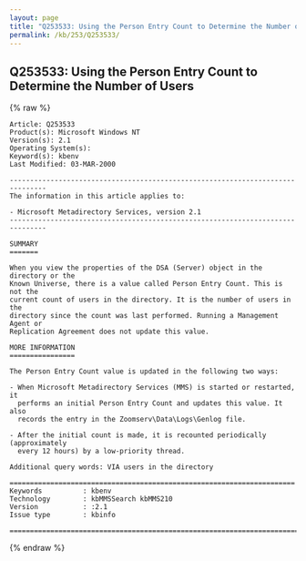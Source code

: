```yaml
---
layout: page
title: "Q253533: Using the Person Entry Count to Determine the Number of Users"
permalink: /kb/253/Q253533/
---
```


## Q253533: Using the Person Entry Count to Determine the Number of Users

{% raw %}

	Article: Q253533
	Product(s): Microsoft Windows NT
	Version(s): 2.1
	Operating System(s): 
	Keyword(s): kbenv
	Last Modified: 03-MAR-2000
	
	-------------------------------------------------------------------------------
	The information in this article applies to:
	
	- Microsoft Metadirectory Services, version 2.1 
	-------------------------------------------------------------------------------
	
	SUMMARY
	=======
	
	When you view the properties of the DSA (Server) object in the directory or the
	Known Universe, there is a value called Person Entry Count. This is not the
	current count of users in the directory. It is the number of users in the
	directory since the count was last performed. Running a Management Agent or
	Replication Agreement does not update this value.
	
	MORE INFORMATION
	================
	
	The Person Entry Count value is updated in the following two ways:
	
	- When Microsoft Metadirectory Services (MMS) is started or restarted, it
	  performs an initial Person Entry Count and updates this value. It also
	  records the entry in the Zoomserv\Data\Logs\Genlog file.
	
	- After the initial count is made, it is recounted periodically (approximately
	  every 12 hours) by a low-priority thread.
	
	Additional query words: VIA users in the directory
	
	======================================================================
	Keywords          : kbenv 
	Technology        : kbMMSSearch kbMMS210
	Version           : :2.1
	Issue type        : kbinfo
	
	=============================================================================
	

{% endraw %}
